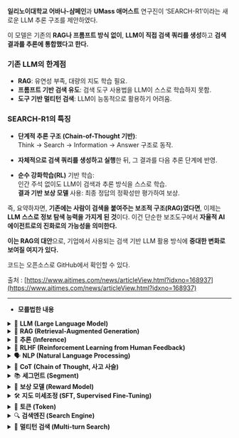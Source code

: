 **일리노이대학교 어바나-샴페인**과 **UMass 애머스트** 연구진이 ‘SEARCH-R1’이라는 새로운 LLM 추론 구조를 제안하였다.

이 모델은 기존의 **RAG나 프롬프트 방식 없이**, **LLM이 직접 검색 쿼리를 생성**하고 **검색 결과를 추론에 통합했다고 한다.**

### 기존 LLM의 한계점

- **RAG**: 유연성 부족, 대량의 지도 학습 필요.
- **프롬프트 기반 검색 유도**: 검색 도구 사용법을 LLM이 스스로 학습하지 못함.
- **도구 기반 멀티턴 검색**: LLM이 능동적으로 활용하기 어려움.

### SEARCH-R1의 특징

- **단계적 추론 구조 (Chain-of-Thought 기반)**:  
  Think → Search → Information → Answer 구조로 동작.

- **자체적으로 검색 쿼리를 생성하고 실행**한 뒤, 그 결과를 다음 추론 단계에 반영.

- **순수 강화학습(RL)** 기반 학습:  
  인간 주석 없이도 LLM이 검색과 추론 방식을 스스로 학습.  
  **결과 기반 보상 모델** 사용: 최종 정답의 정확성만 평가하여 보상.

즉, 요약하자면, **기존에는 사람이 검색을 붙여주는 보조적 구조(RAG)였다면**, 이제는 **LLM 스스로 정보 탐색 능력을 가지게 된 것**이다. 이건 단순한 보조도구에서 **자율적 AI 에이전트로의 진화로의 가능성을 의미한다.**

**이는 RAG의 대안**으로, 기업에서 사용되는 검색 기반 LLM 활용 방식에 **중대한 변화로 보여질 여지가 있다.**

코드는 오픈소스로 GitHub에서 확인할 수 있다.

출처 : [https://www.aitimes.com/news/articleView.html?idxno=168937](https://www.aitimes.com/news/articleView.html?idxno=168937)

---

- **모를법한 내용**
<details> <summary>🧠 <strong>LLM (Large Language Model)</strong></summary>
수많은 텍스트 데이터를 학습해서 인간처럼 자연스럽게 언어를 생성하거나 이해할 수 있는 초거대 언어 모델이다. (예시 : ChatGPT, Claude, Gemini)

이러한 모델들을 통해서 질문에 답하고 글 요약, 코드 작성 등을 수행할 수 있다.

**📌 단점**<br>
LLM은 학습한 시점 이후의 최신 정보는 알 수 없다.
예: "2025년 4월 대통령이 누구야?" 같은 질문에는 답하지 못함.

**📌 이를 해결하기 위한 보완 방법**<br>

- RAG (Retrieval-Augmented Generation)
- Fine-tuning with Fresh Data (최신 정보로 재학습)
- Tool 사용 (API/검색 엔진 등 외부 도구 연동)

**📌 LLM 학습과정: 3단계**

LLM(대형 언어 모델)은 크게 보면 아래 **세 가지 훈련 단계**를 거쳐 만들어진다.

**🧠 ① 사전 학습 (Pretraining)**

- **대량의 인터넷 텍스트**를 이용해서 "다음 단어 맞추기" 훈련을 함.
- 예: “고양이는 귀엽고 ___를 좋아한다” → 물고기

→ 이건 **자기지도학습(Self-supervised Learning)**이라고 해서, 정답(label)을 사람이 직접 붙이지 않아도 텍스트 자체로 학습함.

---

**🗣️ ② 지도 미세조정 (Supervised Fine-tuning, SFT)**

- 인간이 만든 **질문-답변 세트, 요약 결과 등** 정답이 포함된 데이터를 이용해 훈련.
- 예:
    - 입력: “한국의 수도는?”
    - 정답: “서울입니다.”

→ 이 단계가 있으면 **정확한 응답**을 잘 하게 된다.

하지만 **제작비가 많이 듦.**

---

**🙋 ③ RLHF (Reinforcement Learning from Human Feedback)**

- 모델이 생성한 여러 응답 중 인간이 “이게 제일 좋아”라고 선택 → 그걸 기준으로 **보상함수**를 만들어서 강화학습 적용.

→ ChatGPT의 “말투가 부드럽고 자연스럽다”는 이유도 여기에 있음.

→ 단점: **사람이 계속 피드백을 줘야 하고, 주관적임.**

</details>
<details> <summary>🔎 <strong>RAG (Retrieval-Augmented Generation)</strong></summary>
LLM이 답을 생성할 때, **외부 지식을 실시간으로 검색해서 활용하는 방식**이다.

여기서 검색은 추론 “전에” 일어나는 절차이다. LLM은 받은 내용을 활용만 한다.(검색 자체를 스스로 하지는 않는다는 뜻)

**구조는 다음과 같다.**

```
1. 사용자의 질문 →
2. 검색 시스템이 관련 문서를 찾아옴 (Retrieval) →
3. LLM이 그 문서를 읽고 답변을 생성함 (Generation)
```

예:

> ❓ "이순신 장군의 출생지는 어디야?"
>
>
> 🔍 검색: “서울시 종로구 건천동”이라는 문서 찾음
>
> 🤖 GPT가 이 문서를 읽고 → “이순신 장군은 서울 건천동에서 태어났습니다.” 생성
>

**이러한 RAG 기법은 대부분의 기업용 AI 챗봇 등에서 도입되고 있다. (e.g. 사내 지식검색, 뉴스 요약, 고객 FAQ 등)**

RAG의 장단점은 다음과 같다.

| 구분 | 내용                                                                                            |
| --- |-----------------------------------------------------------------------------------------------|
| ✅ 장점 | - **최신 정보 활용 가능** (인터넷/DB에서 실시간 검색)<br>- 학습 없이도 빠르게 구축 가능<br> - 도메인별 문서를 넣어서 **특화된 응답 생성 가능** |
| ❌ 단점 | - 검색 품질에 따라 LLM 응답 품질도 영향 받음                                                                  
- **검색 결과를 LLM에게 “어떻게 넣을지” 구조 설계가 필요함** (context window 문제)
- LLM이 **검색을 능동적으로 결정하지 못함** (프롬프트에 의존) |
- 핵심은 "**LLM이 생성 전에, 외부 지식 기반 문서를 검색해서 참고하도록 하는 구조**"이다.
- 이 외부 지식은 보통 사전에 **수집해둔 문서나 벡터DB**에 저장되어 있다.
- 즉, "내가 갖고 있는 자료 중에서 찾아봐" → 찾아서 LLM에게 넣어주고 → 그걸 읽고 답변을 생성한다.

**예시**

```
- 사내 지식베이스(R&D 문서, 기술 매뉴얼 등)를 벡터로 인코딩해두고,
- 질문이 들어오면 유사 문서를 찾아 → LLM이 답변 생성에 활용함.
```

> 예를 들어, 회사에서 100만 개의 고객 FAQ 문서를 가지고 있다고 하자.
>
>
> 이걸 벡터화해서 **벡터DB에 저장**해두고,
>
> 사용자가 질문하면 **유사 문서 3~5개를 검색해서 LLM에게 넣어줌**
>
> → LLM이 그걸 기반으로 답을 생성.
>

이때 검색된 문서는 OpenAI나 Bing이 검색한 게 아니라,

내가 미리 준비해둔 "신뢰할 수 있는 문서 모음"이다.
</details>
<details> <summary>🧩 <strong>추론 (Inference)</strong></summary>
📌 AI 전반에서의 의미
학습이 끝난 모델이 새로운 입력에 대해 예측이나 판단을 내리는 실행 단계
즉, 훈련 이후 실제로 사용하는 단계.

📌 예시

이미지 분류: 고양이 사진 → “고양이” 예측

음성 인식: "안녕" → “안녕” 텍스트로 변환

자율주행: 카메라 입력 → 차선 감지 → 조향 판단

📌 LLM에서의 의미
LLM에서는 "단어를 하나씩 생각하며 생성해나가는 과정"이 바로 추론이다.

예:
질문: “마라톤을 완주하려면 어떻게 준비해야 해?”

마라톤 배경 지식 활성화

훈련 계획, 식단 recall

토큰을 하나씩 생성해 응답 구성

📌 특히 CoT (Chain-of-Thought)에서는 다음과 같이 작동:

“이건 모르겠는데 → 검색이 필요해 → 정보를 얻었어 → 다시 생각”

→ 이런 일련의 사고 흐름을 추론 과정이라고 부른다.

</details>
<details> <summary>🎯 <strong>RLHF (Reinforcement Learning from Human Feedback)</strong></summary>
인간의 피드백을 이용하여 강화 학습 에이전트를 훈련시키는 방법이다.
AI 시스템이 인간의 선호도에 맞춰 더 자연스럽고 적절하게 동작하도록 훈련하는 데 사용된다.

대표적으로 ChatGPT 훈련의 마지막 단계로 사용된다.

📌 어떻게 작동하나?

LLM이 하나의 질문에 대해 여러 개의 응답을 생성

인간 평가자가 가장 좋은 응답을 선택

그 선택을 기준으로 보상 모델(reward model)을 생성

보상 모델을 이용해 강화학습(RL) 적용

→ LLM이 보상을 많이 받는 방향으로 응답을 생성하도록 학습

📌 효과

말투가 더 자연스러워짐

유해한 표현이나 부적절한 응답을 줄일 수 있음

사용자 친화적 응답 품질 개선

📌 단점

인간 피드백 수집이 노동집약적이고 비용이 큼

평가 기준이 주관적일 수 있음

</details>
<details> <summary>🗣️ <strong>NLP (Natural Language Processing)</strong></summary>
**자연어처리(NLP)**는 컴퓨터가 인간의 언어(텍스트나 음성)를 이해하고 처리할 수 있도록 하는 인공지능 분야이다.

📌 활용 분야

챗봇, 가상 비서

기계 번역

검색 엔진

감정 분석

📌 어떻게 작동하나?
NLP 시스템은 대부분 기계 학습 / 딥러닝 기반의 모델을 사용하여
언어를 처리하고 분석한다.
문장 구조, 의미, 감정 등을 파악해 인간과 소통하는 시스템을 만든다.

📌 예시

가상 비서: “날씨 알려줘” → “오늘은 맑고 22도입니다.”

기계 번역: “Hello” → “안녕하세요”

검색 엔진: “강아지 사료 추천” → 관련 문서 탐색

감정 분석: “이 제품 별로였어요” → 부정적 감정 분류

📌 중요성
NLP는 인간-컴퓨터 간 자연스러운 소통을 가능하게 하며
다양한 산업에서 고객 응대, 데이터 분석, 문서 요약 등 핵심 기술로 활용된다.

</details>
<details> <summary>🧵 <strong>CoT (Chain of Thought, 사고 사슬)</strong></summary>
LLM이 정답을 바로 출력하지 않고, 생각 과정을 단계별로 풀며 추론하게 하는 방식이다.
이 구조를 적용하면 특히 논리적 문제나 수학 문제에서 정답률이 크게 올라간다.

📌 예시 문제

“철수는 사과 3개, 영희는 2개 가지고 있고, 둘이 합치면 몇 개?”

✖️ 일반 방식:
→ “정답은 5입니다.”

✔️ CoT 방식:

“철수는 사과 3개를 가지고 있다.”

“영희는 사과 2개를 가지고 있다.”

“둘이 합치면 3 + 2 = 5개다.”

“따라서 정답은 5입니다.”

📌 왜 쓰는가?

복잡한 문제에서 단계별 사고 과정이 정확도를 향상시킴

중간 사고 단계를 드러내면 오류를 추적하거나 수정하기도 쉬움

📌 적용 예시

수학 문제, 논리 퍼즐, 긴 문장 요약, 복잡한 질문 응답 등

GPT, Claude 등 최신 LLM들이 CoT 프롬프트를 통해 reasoning 능력을 강화함

</details>

<details> <summary>📚 <strong>세그먼트 (Segment)</strong></summary>
세그먼트는 "문장을 기능별로 나눈 조각"을 의미한다.
특히 SEARCH-R1이나 Chain-of-Thought(CoT) 구조에서는 추론 과정을 논리적 블록 단위로 나누기 위해 사용된다.

📌 예시:

txt
복사
편집
<think> 철수는 사과 3개를 가지고 있다. </think>
<search> "영희는 사과 몇 개?" </search>
<information> 영희는 2개를 가지고 있다. </information>
<answer> 따라서 총 5개입니다. </answer>
<think>: 내부적인 생각

<search>: 검색 필요성 판단 및 쿼리 생성

<information>: 검색 결과 삽입

<answer>: 최종 응답

이런 태그나 논리 단위를 각각 하나의 세그먼트라고 부른다.

</details>
<details> <summary>🎯 <strong>보상 모델 (Reward Model)</strong></summary>
강화학습(RL)에서 LLM의 출력이 좋은지 나쁜지를 평가하는 역할을 하는 모델이다.
LLM은 자체적으로 "응답이 좋은가?"를 판단하지 못하기 때문에, 보상 모델이 대신 **점수(보상)**를 부여해준다.

📌 예시:

질문: “서울 날씨 알려줘”

A 응답: “오늘 서울은 흐리고 15도입니다.” → 👍 좋은 응답 → 보상 0.9

B 응답: “서울은 대한민국의 수도입니다.” → 👎 엉뚱한 응답 → 보상 0.2

→ 이렇게 점수를 매기는 기준을 보상 모델이 제공한다.
이 점수를 바탕으로 LLM은 보상이 높은 응답을 더 잘 생성하도록 학습된다.

📌 어떻게 만드는가?

사람이 응답을 비교 평가한 데이터를 수집

어떤 응답이 더 나은지를 기준으로 ML 모델을 학습

이 모델이 LLM의 응답에 점수를 부여하는 역할을 수행

</details>
<details> <summary>🛠️ <strong>지도 미세조정 (SFT, Supervised Fine-Tuning)</strong></summary>
사전 학습된 LLM에 사람의 정답이 포함된 데이터를 추가로 학습시켜 성능을 향상시키는 단계이다.
정확도나 응답 품질을 높이기 위해 꼭 필요한 과정이다.

📌 왜 필요한가?

기본 LLM은 문법은 자연스러워도 사실이 틀릴 수 있음

사람이 직접 작성한 정답 예시를 통해 정확한 응답을 하도록 보정하는 목적

📌 예시 학습 데이터:

질문	정답
“파이썬에서 리스트 길이 구하는 법은?”	“len(리스트이름)을 사용하면 됩니다.”

→ 이런 데이터셋을 수십만~수백만 개 학습

📌 효과

“어떤 응답이 이상적인가?”에 대한 기준을 LLM이 학습

단순한 지식 전달을 넘어서 행동 방식이나 포맷까지 맞추게 됨

</details>

<details> <summary>🔡 <strong>토큰 (Token)</strong></summary>
"문자열(텍스트)을 의미 있는 단위로 쪼갠 것"을 의미한다.
용도에 따라 다양한 분야에서 사용된다.

📘 자연어처리(NLP) / LLM 기준
의미: 모델이 텍스트를 처리하기 위해 분해한 최소 단위

단어, 형태소, 음절, 글자 등 다양함

예:
"나는 바나나를 좋아해" → ["나는", " 바", "나", "나", "를", " 좋아", "해"]

GPT, BERT 등의 모델은 텍스트를 토큰 단위로 쪼개고 이를 숫자 벡터로 변환해서 처리함.
이 과정을 **토크나이징(tokenizing)**이라고 한다.

🧑‍💻 프로그래밍 언어 처리 (컴파일러 등)
의미: 소스코드를 의미 있는 단위로 나눈 결과물

예:
int x = 5 + 3; → ["int", "x", "=", "5", "+", "3", ";"]

🔐 보안/웹 인증에서의 토큰
의미: 인증 정보를 담은 디지털 문자열

예: JWT (JSON Web Token), OAuth Access Token

여기서의 토큰은 인증을 위한 임시 키, 사용자 신원 확인 등에 사용된다.

</details>
<details> <summary>🔍 <strong>검색엔진 (Search Engine)</strong></summary>
사용자의 질문이나 키워드를 입력하면 관련된 정보를 찾아주는 시스템이다.

📌 예시 (웹 검색 엔진)

구글(Google)

네이버(Naver)

빙(Bing)

DuckDuckGo 등

📌 내부 동작 구조

크롤링: 웹 페이지를 수집

인덱싱: 검색 속도를 위해 구조화

질의 처리: 사용자의 쿼리 해석

랭킹 정렬: 관련도 높은 순으로 결과 제공

검색엔진은 LLM이 정보를 얻기 위한 외부 지식 소스 또는 도구로도 활용된다.

</details>
<details> <summary>🔁 <strong>멀티턴 검색 (Multi-turn Search)</strong></summary>
여러 번 검색을 반복하면서 점점 정확한 정보를 찾는 방식을 의미한다.
단일 검색이 아닌, 질문-응답을 여러 차례 주고받으며 정보의 정밀도를 높이는 과정이다.

📌 예시 (대화형 검색 흐름)

사용자: “세계에서 가장 큰 동물은 뭐야?”

LLM: “대왕고래야.”

사용자: “그 동물의 평균 무게는?”

LLM: “평균 150톤 정도야.”

→ 이렇게 한 번에 답하지 않고 단계별로 질문을 이어가며 정보를 보완해나가는 방식이다.

RAG나 SEARCH-R1 같은 LLM 구조에서는 멀티턴 검색 기능이 있느냐가 중요한 성능 요소가 된다.

</details>

